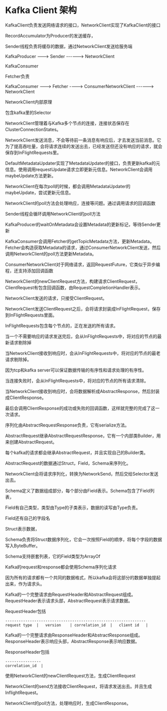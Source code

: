# Kafka Client 架构 #





KafkaClient负责发送网络请求的接口，NetworkClient实现了KafkaClient的接口

RecordAccumulator为Producer的发送缓存，

Sender线程负责将缓存的数据，通过NetworkClient发送给服务端



KafkaProducer  --->     Sender   ------>  NetworkClient



KafkaConsumer

Fetcher负责





KafkaConsumer   --->     Fetcher  ---->  ConsumerNetworkClient   ------>  NetworkClient



 

NetworkClient内部原理



包含kafka里的Selector

NetworkClient管理着与Kafka多个节点的连接，连接状态保存在ClusterConnectionStates。

NetworkClient发送消息，不会等待前一条消息有响应后，才去发送当前消息。它为了提高吞吐量，会将请求连续的发送出去，已经发送但还没有响应的请求，就会保存到InFlightRequests里。

DefaultMetadataUpdater实现了MetadataUpdater的接口，负责更新kafka的元信息。使用调用requestUpdate请求立即更新元信息。NetworkClient会调用maybeUpdate方法更新。



NetworkClient在每次poll的时候，都会调用MetadataUpdater的maybeUpdate，尝试更新元信息。

NetworkClient的poll方法会处理响应，连接等问题。通过调用请求的回调函数



Sender线程会循环调用NetworkClient的poll方法

KafkaProducer的waitOnMetadata会设置Metadata的更新标记，等待Sender更新

KafkaConsumer会调用Fetcher的getTopicMetadata方法，更新Metadata。Fetcher会构造获取Metadata的请求，通过ConsumerNetworkClient发送，然后调用NetworkClient的poll方法更新Metadata。



ConsumerNetworkClient对于网络请求，返回RequestFuture，它类似于异步编程，还支持添加回调函数







NetworkClient的newClientRequest方法，构建请求ClientRequest，ClientRequest有包含回调函数，由RequestCompletionHandler表示。

NetworkClient发送的请求，只接受ClientRequest。

NetworkClient发送ClientRequest之后，会将请求封装成InFlightRequest，保存到InFlightRequests里面。

InFlightRequests包含每个节点的，正在发送的所有请求。

当一个不需要响应的请求发送完后，会从InFlightRequests中，将对应的节点的最新请求剔除掉

当NetworkClient接收到响应时，会从InFlightRequests中，将对应的节点的最老请求剔除掉。

因为tcp和kafka server可以保证数据传输的有序性和请求处理的有序性。

当连接失败时，会从InFlightRequests中，将对应的节点的所有请求清除。



当NetworkClient接收到响应时，会将数据解析成AbstractResponse，然后封装成ClientResponse。

最后会调用ClientResponse的成功或失败的回调函数，这样就完整的完成了这一次请求。





序列化由AbstractRequestResponse负责，它有serialize方法。

AbstractRequest继承AbstractRequestResponse，它有一个内部类Builder，用来创建AbstractRequest。

每个kafka的请求都会继承AbstractRequest，并且实现自己的Builder类。

AbstractRequest的数据通过Struct，Field，Schema来序列化。

NetworkClient会将请求序列化，转换为NetworkSend，然后交给Selector发送出去。 



Schema定义了数据组成部分，每个部分由Field表示。Schema包含了Field列表，

Field有自己类型，类型由Type的子类表示，数据的读写由Type负责。

Field还有自己的字段名



Struct表示数据，

Schema负责将Struct数据序列化，它会一次按照Field的顺序，将每个字段的数据写入ByteBuffer。

Schema支持嵌套列表，它的Field类型为ArrayOf



Kafka的request和response都会使用Schema序列化请求

因为所有的请求都有一个共同的数据格式，所以kafka会将这部分的数据单独提起出来，作为请求头。

Kafka的一个完整请求由RequestHeader和AbstractRequest组成。RequestHeader表示请求头部，AbstractRequest表示请求数据。

RequestHeader包括

```shell
---------------------------------------------------------------
request type  |   version    | correlation_id  |   client id   |
```

Kafka的一个完整请求由ResponseHeader和AbstractResponse组成。ResponseHeader表示响应头部，AbstractResponse表示响应数据。

ResponseHeader包括

```shell
----------------
correlation_id  |  
```





使用NetworkClient的newClientRequest方法，生成ClientRequest

NetworkClient的send方法接收ClientRequest，将请求发送出去。并且生成InflightRequest。

NetworkClient的poll方法，处理响应时，生成ClientResponse。